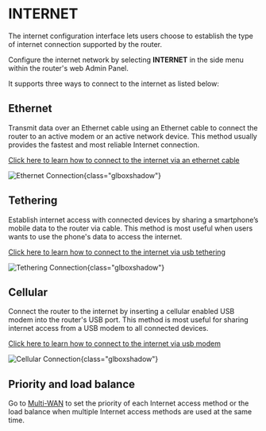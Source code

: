 # INTERNET

The internet configuration interface lets users choose to establish the type of internet connection supported by the router.

Configure the internet network by selecting **INTERNET** in the side menu within the router's web Admin Panel. 

It supports three ways to connect to the internet as listed below:

## Ethernet

Transmit data over an Ethernet cable using an Ethernet cable to connect the router to an active modem or an active network device. This method usually provides the fastest and most reliable Internet connection. 

[Click here to learn how to connect to the internet via an ethernet cable](../../../tutorials/internet_ethernet)

![Ethernet Connection](https://static.gl-inet.com/docs/en/4/user_guide/gl-mv1000/internet/mv1000_ethernet.png){class="glboxshadow"}


## Tethering

Establish internet access with connected devices by sharing a smartphone’s mobile data to the router via cable. This method is most useful when users wants to use the phone's data to access the internet.

[Click here to learn how to connect to the internet via usb tethering](../../../tutorials/internet_tethering)

![Tethering Connection](https://static.gl-inet.com/docs/en/4/user_guide/gl-mv1000/internet/mv1000_tethering.png){class="glboxshadow"}

## Cellular
 
Connect the router to the internet by inserting a cellular enabled USB modem into the router's USB port. This method is most useful for sharing internet access from a USB modem to all connected devices.

[Click here to learn how to connect to the internet via usb modem](../../../tutorials/internet_cellular)

![Cellular Connection](https://static.gl-inet.com/docs/en/4/user_guide/gl-mv1000/internet/mv1000_cellular.png){class="glboxshadow"}

## Priority and load balance

Go to [Multi-WAN](../../../tutorials/multi-wan/) to set the priority of each Internet access method or the load balance when multiple Internet access methods are used at the same time.
